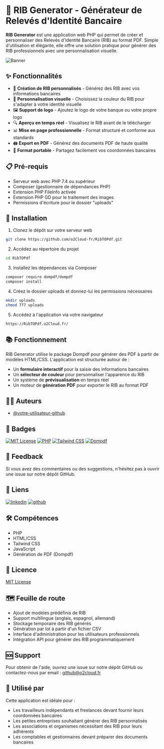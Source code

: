 # 🏦 RIB Generator - Générateur de Relevés d'Identité Bancaire

**RIB Generator** est une application web PHP qui permet de créer et personnaliser des Relevés d'Identité Bancaire (RIB) au format PDF. Simple d'utilisation et élégante, elle offre une solution pratique pour générer des RIB professionnels avec une personnalisation visuelle.

![Banner](https://o2cloud.fr/logo/o2Cloud.png)

## ✨ Fonctionnalités

- 📝 **Création de RIB personnalisés** - Générez des RIB avec vos informations bancaires
- 🎨 **Personnalisation visuelle** - Choisissez la couleur du RIB pour s'adapter à votre identité visuelle
- 🖼️ **Support de logo** - Ajoutez le logo de votre banque ou votre propre logo
- 🔍 **Aperçu en temps réel** - Visualisez le RIB avant de le télécharger
- 📊 **Mise en page professionnelle** - Format structuré et conforme aux standards
- 🖨️ **Export en PDF** - Générez des documents PDF de haute qualité
- 💼 **Format portable** - Partagez facilement vos coordonnées bancaires

## 📋 Pré-requis

- Serveur web avec PHP 7.4 ou supérieur
- Composer (gestionnaire de dépendances PHP)
- Extension PHP FileInfo activée
- Extension PHP GD pour le traitement des images
- Permissions d'écriture pour le dossier "uploads"

## 🚀 Installation

1. Clonez le dépôt sur votre serveur web
```bash
git clone https://github.com/o2Cloud-fr/RibTOPdf.git
```

2. Accédez au répertoire du projet
```bash
cd RibTOPdf
```

3. Installez les dépendances via Composer
```bash
composer require dompdf/dompdf
composer install
```

4. Créez le dossier uploads et donnez-lui les permissions nécessaires
```bash
mkdir uploads
chmod 777 uploads
```

5. Accédez à l'application via votre navigateur
```
https://RibTOPdf.o2Cloud.fr/
```

## 📚 Fonctionnement

RIB Generator utilise le package Dompdf pour générer des PDF à partir de modèles HTML/CSS. L'application est structurée autour de :

- Un **formulaire interactif** pour la saisie des informations bancaires
- Un **sélecteur de couleur** pour personnaliser l'apparence du RIB
- Un système de **prévisualisation** en temps réel
- Un moteur de **génération PDF** pour exporter le RIB au format PDF

## 👨‍💻 Auteurs

- [@votre-utilisateur-github](https://www.github.com/RibTOPdf)

## 🔖 Badges

[![MIT License](https://img.shields.io/badge/License-MIT-green.svg)](https://opensource.org/licenses/MIT)
[![PHP](https://img.shields.io/badge/PHP-777BB4?logo=php&logoColor=white)](https://github.com/o2Cloud-fr/RibTOPdf)
[![Tailwind CSS](https://img.shields.io/badge/Tailwind_CSS-38B2AC?logo=tailwind-css&logoColor=white)](https://github.com/o2Cloud-fr/RibTOPdf)
[![Dompdf](https://img.shields.io/badge/Dompdf-PDF_Generation-red)](https://github.com/o2Cloud-fr/RibTOPdf)

## 💬 Feedback

Si vous avez des commentaires ou des suggestions, n'hésitez pas à ouvrir une issue sur notre dépôt GitHub.

## 🔗 Liens

[![linkedin](https://img.shields.io/badge/linkedin-0A66C2?style=for-the-badge&logo=linkedin&logoColor=white)](https://www.linkedin.com/in/remi-simier-2b30142a1/)
[![github](https://img.shields.io/badge/github-181717?style=for-the-badge&logo=github&logoColor=white)](https://github.com/o2Cloud-fr/)

## 🛠️ Compétences

- PHP
- HTML/CSS
- Tailwind CSS
- JavaScript
- Génération de PDF (Dompdf)

## 📝 Licence

[MIT License](https://opensource.org/licenses/MIT)

## 🗺️ Feuille de route

- Ajout de modèles prédéfinis de RIB
- Support multilingue (anglais, espagnol, allemand)
- Stockage temporaire des RIB générés
- Génération par lot à partir d'un fichier CSV
- Interface d'administration pour les utilisateurs professionnels
- Intégration API pour générer des RIB programmatiquement

## 🆘 Support

Pour obtenir de l'aide, ouvrez une issue sur notre dépôt GitHub ou contactez-nous par email : github@o2cloud.fr

## 💼 Utilisé par

Cette application est idéale pour :

- Les travailleurs indépendants et freelances devant fournir leurs coordonnées bancaires
- Les petites entreprises souhaitant générer des RIB personnalisés
- Les associations et organismes nécessitant des RIB pour leurs adhérents
- Les comptables et gestionnaires devant préparer des documents bancaires
